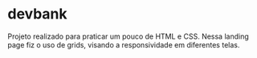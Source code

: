 # devbank
Projeto realizado para praticar um pouco de HTML e CSS. Nessa landing page fiz o uso de grids, visando a responsividade em diferentes telas. 

